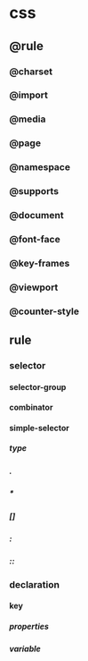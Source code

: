 # css

## @rule

### @charset

### @import

### @media

### @page

### @namespace

### @supports

### @document

### @font-face

### @key-frames

### @viewport

### @counter-style

## rule

### selector

#### selector-group

#### combinator

#### simple-selector

##### type

##### #

##### .

##### *

##### []

##### :

##### ::

### declaration

#### key

##### properties

##### variable
